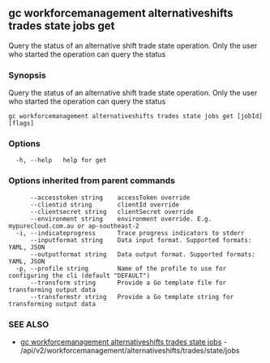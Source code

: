 ## gc workforcemanagement alternativeshifts trades state jobs get

Query the status of an alternative shift trade state operation. Only the user who started the operation can query the status

### Synopsis

Query the status of an alternative shift trade state operation. Only the user who started the operation can query the status

```
gc workforcemanagement alternativeshifts trades state jobs get [jobId] [flags]
```

### Options

```
  -h, --help   help for get
```

### Options inherited from parent commands

```
      --accesstoken string    accessToken override
      --clientid string       clientId override
      --clientsecret string   clientSecret override
      --environment string    environment override. E.g. mypurecloud.com.au or ap-southeast-2
  -i, --indicateprogress      Trace progress indicators to stderr
      --inputformat string    Data input format. Supported formats: YAML, JSON
      --outputformat string   Data output format. Supported formats: YAML, JSON
  -p, --profile string        Name of the profile to use for configuring the cli (default "DEFAULT")
      --transform string      Provide a Go template file for transforming output data
      --transformstr string   Provide a Go template string for transforming output data
```

### SEE ALSO

* [gc workforcemanagement alternativeshifts trades state jobs](gc_workforcemanagement_alternativeshifts_trades_state_jobs.html)	 - /api/v2/workforcemanagement/alternativeshifts/trades/state/jobs


